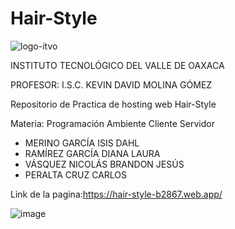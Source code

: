 # Hair-Style
![logo-itvo](https://user-images.githubusercontent.com/98989631/162100576-1959f8e5-6ae6-4c7f-98e5-c86671de47b9.png)

INSTITUTO TECNOLÓGICO DEL VALLE DE OAXACA	

PROFESOR: I.S.C. KEVIN DAVID MOLINA GÓMEZ

Repositorio de Practica de hosting web Hair-Style

Materia: Programación Ambiente Cliente Servidor

- MERINO GARCÍA ISIS DAHL
- RAMÍREZ GARCÍA DIANA LAURA
- VÁSQUEZ NICOLÁS BRANDON JESÚS
- PERALTA CRUZ CARLOS

Link de la pagina:https://hair-style-b2867.web.app/

![image](https://user-images.githubusercontent.com/98989631/162103383-1a374be0-74f0-4731-8680-84867fde233b.png)


